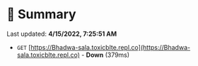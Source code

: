 # 📖 Summary
Last updated: **4/15/2022, 7:25:51 AM**

- `GET` [https://Bhadwa-sala.toxicblte.repl.co](https://Bhadwa-sala.toxicblte.repl.co) - **Down** (379ms)
